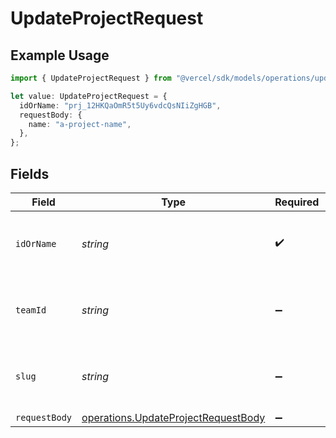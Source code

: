 # UpdateProjectRequest

## Example Usage

```typescript
import { UpdateProjectRequest } from "@vercel/sdk/models/operations/updateproject.js";

let value: UpdateProjectRequest = {
  idOrName: "prj_12HKQaOmR5t5Uy6vdcQsNIiZgHGB",
  requestBody: {
    name: "a-project-name",
  },
};
```

## Fields

| Field                                                                                      | Type                                                                                       | Required                                                                                   | Description                                                                                | Example                                                                                    |
| ------------------------------------------------------------------------------------------ | ------------------------------------------------------------------------------------------ | ------------------------------------------------------------------------------------------ | ------------------------------------------------------------------------------------------ | ------------------------------------------------------------------------------------------ |
| `idOrName`                                                                                 | *string*                                                                                   | :heavy_check_mark:                                                                         | The unique project identifier or the project name                                          | prj_12HKQaOmR5t5Uy6vdcQsNIiZgHGB                                                           |
| `teamId`                                                                                   | *string*                                                                                   | :heavy_minus_sign:                                                                         | The Team identifier to perform the request on behalf of.                                   |                                                                                            |
| `slug`                                                                                     | *string*                                                                                   | :heavy_minus_sign:                                                                         | The Team slug to perform the request on behalf of.                                         |                                                                                            |
| `requestBody`                                                                              | [operations.UpdateProjectRequestBody](../../models/operations/updateprojectrequestbody.md) | :heavy_minus_sign:                                                                         | N/A                                                                                        |                                                                                            |